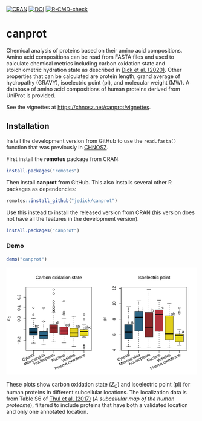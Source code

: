 <!-- badges: start -->
[![CRAN](https://img.shields.io/badge/dynamic/yaml?url=https%3A%2F%2Fcloud.r-project.org%2Fweb%2Fpackages%2Fcanprot%2FDESCRIPTION&query=%24.Version&logo=r&label=CRAN&color=4bc51e)](https://cran.r-project.org/package=canprot)
[![DOI](https://zenodo.org/badge/DOI/10.5281/zenodo.3544985.svg)](https://doi.org/10.5281/zenodo.3544985)
[![R-CMD-check](https://github.com/jedick/canprot/actions/workflows/R-CMD-check.yaml/badge.svg)](https://github.com/jedick/canprot/actions/workflows/R-CMD-check.yaml)
<!-- badges: end -->

# canprot

Chemical analysis of proteins based on their amino acid compositions.
Amino acid compositions can be read from FASTA files and used to calculate chemical metrics
including carbon oxidation state and stoichiometric hydration state as described in [Dick et al.  (2020)](https://doi.org/10.5194/bg-17-6145-2020).
Other properties that can be calculated are protein length, grand average of hydropathy (GRAVY), isoelectric point (pI), and molecular weight (MW).
A database of amino acid compositions of human proteins derived from UniProt is provided.

See the vignettes at <https://chnosz.net/canprot/vignettes>.

## Installation

Install the development version from GitHub to use the `read.fasta()` function that was previously in [CHNOSZ](https://github.com/jedick/CHNOSZ).

First install the **remotes** package from CRAN:

```R
install.packages("remotes")
```

Then install **canprot** from GitHub.
This also installs several other R packages as dependencies:

```R
remotes::install_github("jedick/canprot")
```

Use this instead to install the released version from CRAN (his version does not have all the features in the development version).

```R
install.packages("canprot")
```

### Demo

```R
demo("canprot")
```

<img src="inst/images/canprot.png" alt="Zc and pI for human proteins in subcellular locations" title="canprot demo" width="600px" />

These plots show carbon oxidation state (*Z*<sub>C</sub>) and isoelectric point (pI) for human proteins in different subcellular locations.
The localization data is from Table S6 of [Thul et al. (2017)](https://doi.org/10.1126/science.aal3321) (*A subcellular map of the human proteome*), filtered to include proteins that have both a validated location and only one annotated location.
